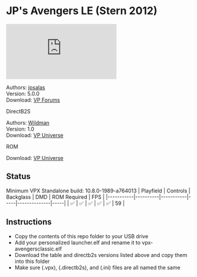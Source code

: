 # JP's Avengers LE (Stern 2012)

![Table Preview](https://www.vpforums.org/index.php?app=downloads&module=display&section=screenshot&record=111114&id=14537&full=1)

Authors: [jpsalas](https://www.vpforums.org/index.php?s=543a5ca562cc33a89debe8ace8834f1e&showuser=277)  
Version: 5.0.0  
Download: [VP Forums](https://www.vpforums.org/index.php?app=downloads&showfile=14537)

DirectB2S

Authors: [Wildman](https://vpuniverse.com/profile/5-wildman/)  
Version: 1.0  
Download: [VP Universe](https://vpuniverse.com/files/file/2452-the-avengers-premium-stern-2013/)

ROM

Download: [VP Universe](https://vpuniverse.com/files/file/3917-avengers-the-limited-edition-v17/)

## Status 

Minimum VPX Standalone build: 10.8.0-1989-a764013
| Playfield | Controls | Backglass | DMD | ROM Required | FPS | 
|-----------|----------|-----------|-----|--------------|-----|
| :white_check_mark: | :white_check_mark: | :white_check_mark: | :white_check_mark: | :white_check_mark: | 59 |

## Instructions

- Copy the contents of this repo folder to your USB drive
- Add your personalized launcher.elf and rename it to vpx-avengersclassic.elf
- Download the table and directb2s versions listed above and copy them into this folder
- Make sure (.vpx), (.directb2s), and (.ini) files are all named the same
